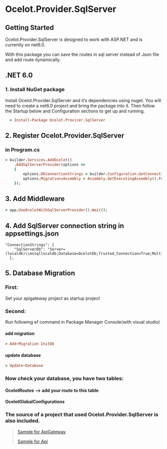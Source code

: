 # Ocelot.Provider.SqlServer

## Getting Started
Ocelot.Provider.SqlServer is designed to work with ASP.NET and is currently on net6.0.

With this package you can save the routes in sql server instead of Json file and add route dynamically.

## .NET 6.0

### 1. Install NuGet package
Install Ocelot.Provider.SqlServer and it’s dependencies using nuget. You will need to create a net6.0 project and bring the package into it. Then follow the Startup below and Configuration sections to get up and running.

```ruby
  > Install-Package Ocelot.Provicer.SqlServer
  ```
  
## 2. Register Ocelot.Provider.SqlServer
### in Program.cs

```ruby
> builder.Services.AddOcelot()
    .AddSqlServerProvider(options =>
    {
        options.DbConnectionStrings = builder.Configuration.GetConnectionString("SqlServerDb");
        options.MigrationsAssembly = Assembly.GetExecutingAssembly().FullName;
    });
```

## 3. Add Middleware

```ruby
> app.UseOcelotWithSqlServerProvider().Wait();
```

## 4. Add SqlServer connection string in appsettings.json
```
"ConnectionStrings": {
    "SqlServerDb": "Server=(localdb)\\mssqllocaldb;Database=OcelotDb;Trusted_Connection=True;MultipleActiveResultSets=true"
  },
 ```
 
 ## 5. Database Migration
 
  ### First:
  Set your apigateway project as startup project
  
  ### Second:
  Run following ef command in Package Manager Console(with visual studio)
  #### add migration
  ```ruby
  > Add-Migration InitDb
  ```
  #### update database
  ```ruby
  > Update-Database
  ```
  
  ### Now check your database, you have two tables:
  #### OcelotRoutes --> add your route to this table
  #### OcelotGlobalConfigurations
  
  ### The source of a project that used Ocelot.Provider.SqlServer is also included.
> [Sample for ApiGateway](https://github.com/omid-ahmadpour/Ocelot.Provider.SqlServer/tree/master/SampleApiGateway)
> 
> [Sample for Api](https://github.com/omid-ahmadpour/Ocelot.Provider.SqlServer/tree/master/SampleApi)

